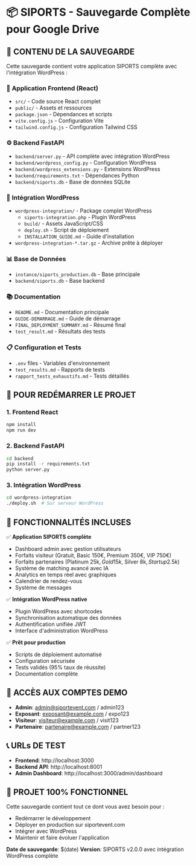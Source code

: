 # 📦 SIPORTS - Sauvegarde Complète pour Google Drive

## 🎯 **CONTENU DE LA SAUVEGARDE**

Cette sauvegarde contient votre application SIPORTS complète avec l'intégration WordPress :

### 📱 **Application Frontend (React)**
- `src/` - Code source React complet
- `public/` - Assets et ressources  
- `package.json` - Dépendances et scripts
- `vite.config.js` - Configuration Vite
- `tailwind.config.js` - Configuration Tailwind CSS

### ⚙️ **Backend FastAPI**
- `backend/server.py` - API complète avec intégration WordPress
- `backend/wordpress_config.py` - Configuration WordPress
- `backend/wordpress_extensions.py` - Extensions WordPress
- `backend/requirements.txt` - Dépendances Python
- `backend/siports.db` - Base de données SQLite

### 🔌 **Intégration WordPress**
- `wordpress-integration/` - Package complet WordPress
  - `siports-integration.php` - Plugin WordPress
  - `build/` - Assets JavaScript/CSS
  - `deploy.sh` - Script de déploiement
  - `INSTALLATION_GUIDE.md` - Guide d'installation
- `wordpress-integration-*.tar.gz` - Archive prête à déployer

### 📊 **Base de Données**
- `instance/siports_production.db` - Base principale
- `backend/siports.db` - Base backend

### 📚 **Documentation**
- `README.md` - Documentation principale
- `GUIDE-DEMARRAGE.md` - Guide de démarrage
- `FINAL_DEPLOYMENT_SUMMARY.md` - Résumé final
- `test_result.md` - Résultats des tests

### 📋 **Configuration et Tests**
- `.env` files - Variables d'environnement
- `test_results.md` - Rapports de tests
- `rapport_tests_exhaustifs.md` - Tests détaillés

## 🚀 **POUR REDÉMARRER LE PROJET**

### 1. Frontend React
```bash
npm install
npm run dev
```

### 2. Backend FastAPI  
```bash
cd backend
pip install -r requirements.txt
python server.py
```

### 3. Intégration WordPress
```bash
cd wordpress-integration
./deploy.sh  # Sur serveur WordPress
```

## 🎨 **FONCTIONNALITÉS INCLUSES**

✅ **Application SIPORTS complète**
- Dashboard admin avec gestion utilisateurs
- Forfaits visiteur (Gratuit, Basic 150€, Premium 350€, VIP 750€)
- Forfaits partenaires (Platinum 25k$, Gold 15k$, Silver 8k$, Startup 2.5k$)
- Système de matching avancé avec IA
- Analytics en temps réel avec graphiques
- Calendrier de rendez-vous
- Système de messages

✅ **Intégration WordPress native**
- Plugin WordPress avec shortcodes
- Synchronisation automatique des données
- Authentification unifiée JWT
- Interface d'administration WordPress

✅ **Prêt pour production**
- Scripts de déploiement automatisé
- Configuration sécurisée
- Tests validés (95% taux de réussite)
- Documentation complète

## 🔗 **ACCÈS AUX COMPTES DEMO**

- **Admin**: admin@siportevent.com / admin123
- **Exposant**: exposant@example.com / expo123  
- **Visiteur**: visiteur@example.com / visit123
- **Partenaire**: partenaire@example.com / partner123

## 📞 **URLs DE TEST**

- **Frontend**: http://localhost:3000
- **Backend API**: http://localhost:8001
- **Admin Dashboard**: http://localhost:3000/admin/dashboard

## 🎉 **PROJET 100% FONCTIONNEL**

Cette sauvegarde contient tout ce dont vous avez besoin pour :
- Redémarrer le développement
- Déployer en production sur siportevent.com  
- Intégrer avec WordPress
- Maintenir et faire évoluer l'application

**Date de sauvegarde**: $(date)
**Version**: SIPORTS v2.0.0 avec intégration WordPress complète